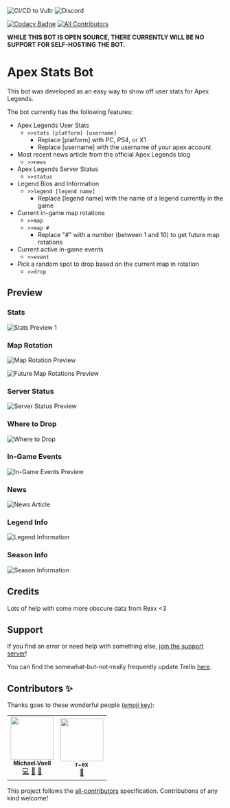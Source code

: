 ![CI/CD to Vultr](https://github.com/SDCore/ApexStats/workflows/CI/CD%20to%20Vultr/badge.svg) ![Discord](https://img.shields.io/discord/664717517666910220?label=Support%20Server)

<!-- ALL-CONTRIBUTORS-BADGE:START - Do not remove or modify this section -->

[![Codacy Badge](https://api.codacy.com/project/badge/Grade/cac0f45e81cd49f689d3216d916fb903)](https://app.codacy.com/gh/SDCore/Apex-Stats-Bot?utm_source=github.com&utm_medium=referral&utm_content=SDCore/Apex-Stats-Bot&utm_campaign=Badge_Grade_Settings)
[![All Contributors](https://img.shields.io/badge/all_contributors-2-orange.svg?style=flat-square)](#contributors-)

<!-- ALL-CONTRIBUTORS-BADGE:END -->

**WHILE THIS BOT IS OPEN SOURCE, THERE CURRENTLY WILL BE NO SUPPORT FOR SELF-HOSTING THE BOT.**

# Apex Stats Bot

This bot was developed as an easy way to show off user stats for Apex Legends.

The bot currently has the following features:

- Apex Legends User Stats
  - `>>stats [platform] [username]`
    - Replace [platform] with PC, PS4, or X1
    - Replace [username] with the username of your apex account
- Most recent news article from the official Apex Legends blog
  - `>>news`
- Apex Legends Server Status
  - `>>status`
- Legend Bios and Information
  - `>>legend [legend name]`
    - Replace [legend name] with the name of a legend currently in the game
- Current in-game map rotations
  - `>>map`
  - `>>map #`
    - Replace "#" with a number (between 1 and 10) to get future map rotations
- Current active in-game events
  - `>>event`
- Pick a random spot to drop based on the current map in rotation
  - `>>drop`

## Preview

### Stats

![Stats Preview 1](https://sdcore.dev/i/yysr940u.png)

### Map Rotation

![Map Rotation Preview](https://sdcore.dev/i/ucaf63ev.png)

![Future Map Rotations Preview](https://sdcore.dev/i/aloczkdg.png)

### Server Status

![Server Status Preview](https://sdcore.dev/i/ufe8sb3d.png)

### Where to Drop

![Where to Drop](https://sdcore.dev/i/c1uz5tk1.png)

### In-Game Events

![In-Game Events Preview](https://sdcore.dev/i/kmmlrir5.png)

### News

![News Article](https://sdcore.dev/i/0gof7do3.png)

### Legend Info

![Legend Information](https://sdcore.dev/i/bu4knvzk.png)

### Season Info

![Season Information](https://sdcore.dev/i/xs2o6ad4.png)

## Credits

Lots of help with some more obscure data from Rexx <3

## Support

If you find an error or need help with something else, [join the support server](https://discord.gg/eH8VxssFW6)!

You can find the somewhat-but-not-really frequently update Trello [here](https://trello.com/b/PGSmA4op/apex-legends-discord-stats-bot).

## Contributors ✨

Thanks goes to these wonderful people ([emoji key](https://allcontributors.org/docs/en/emoji-key)):

<!-- ALL-CONTRIBUTORS-LIST:START - Do not remove or modify this section -->
<!-- prettier-ignore-start -->
<!-- markdownlint-disable -->
<table>
  <tr>
    <td align="center"><a href="https://sdcore.github.io"><img src="https://avatars.githubusercontent.com/u/5140203?v=4?s=100" width="100px;" alt=""/><br /><sub><b>Michael Voell</b></sub></a><br /><a href="https://github.com/SDCore/Apex-Stats-Bot/commits?author=SDCore" title="Code">💻</a> <a href="#data-SDCore" title="Data">🔣</a> <a href="#design-SDCore" title="Design">🎨</a></td>
    <td align="center"><a href="http://stats.alphaleagues.com"><img src="https://avatars.githubusercontent.com/u/67599507?v=4?s=100" width="100px;" alt=""/><br /><sub><b>r-ex</b></sub></a><br /><a href="#data-r-ex" title="Data">🔣</a></td>
  </tr>
</table>

<!-- markdownlint-restore -->
<!-- prettier-ignore-end -->

<!-- ALL-CONTRIBUTORS-LIST:END -->

This project follows the [all-contributors](https://github.com/all-contributors/all-contributors) specification. Contributions of any kind welcome!
